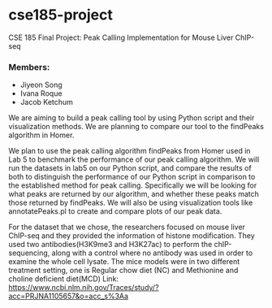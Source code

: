 # cse185-project
CSE 185 Final Project: Peak Calling Implementation for Mouse Liver ChIP-seq

### Members:
- Jiyeon Song
- Ivana Roque
- Jacob Ketchum

We are aiming to build a peak calling tool by using Python script and their visualization methods. We are planning to compare our tool to the findPeaks algorithm in Homer. 

We plan to use the peak calling algorithm findPeaks from Homer used in Lab 5 to benchmark the performance of our peak calling algorithm. We will run the datasets in lab5 on our Python script, and compare the results of both to distinguish the performance of our Python script in comparison to the established method for peak calling. Specifically we will be looking for what peaks are returned by our algorithm, and whether these peaks match those returned by findPeaks. We will also be using visualization tools like annotatePeaks.pl to create and compare plots of our peak data.

For the dataset that we chose, the researchers focused on mouse liver ChIP-seq and they provided the information of histone modification. They used two antibodies(H3K9me3 and H3K27ac) to perform the chIP-sequencing, along with a control where no antibody was used in order to examine the whole cell lysate. The mice models were in two different treatment setting, one is Regular chow diet (NC) and Methionine and choline deficient diet(MCD)
Link: https://www.ncbi.nlm.nih.gov/Traces/study/?acc=PRJNA1105657&o=acc_s%3Aa
